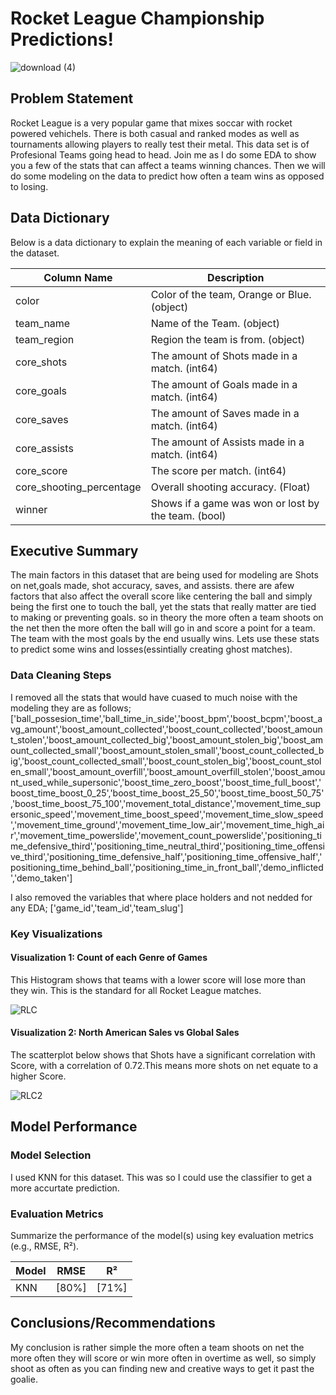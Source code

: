 # Rocket League Championship Predictions!

![download (4)](https://github.com/user-attachments/assets/a8a1dd06-afa3-4db6-ad9c-7e8c2c698470)

## Problem Statement
Rocket League is a very popular game that mixes soccar with rocket powered vehichels. There is both casual and ranked modes as well as tournaments allowing players to really test their metal. This data set is of Profesional Teams going head to head. Join me as I do some EDA to show you a few of the stats that can affect a teams winning chances. Then we will do some modeling on the data to predict how often a team wins as opposed to losing.

## Data Dictionary
Below is a data dictionary to explain the meaning of each variable or field in the dataset.

| Column Name | Description |
|------------- |-------------|
| color                    | Color of the team, Orange or Blue. (object)           |
| team_name                | Name of the Team. (object)                            |
| team_region              | Region the team is from. (object)                     |
| core_shots               | The amount of Shots made in a match. (int64)          |
| core_goals               | The amount of Goals made in a match. (int64)          |
| core_saves               | The amount of Saves made in a match. (int64)          |
| core_assists             | The amount of Assists made in a match. (int64)        |
| core_score               | The score per match. (int64)                          |
| core_shooting_percentage | Overall shooting accuracy. (Float)                    |
| winner                   | Shows if a game was won or lost by the team. (bool)   |

## Executive Summary
The main factors in this dataset that are being used for modeling are Shots on net,goals made, shot accuracy, saves, and assists. there are afew factors that also affect the overall score like centering the ball and simply being the first one to touch the ball, yet the stats that really matter are tied to making or preventing goals. so in theory the more often a team shoots on the net then the more often the ball will go in and score a point for a team. The team with the most goals by the end usually wins. Lets use these stats to predict some wins and losses(essintially creating ghost matches).
### Data Cleaning Steps
I removed all the stats that would have cuased to much noise with the modeling they are as follows;['ball_possesion_time','ball_time_in_side','boost_bpm','boost_bcpm','boost_avg_amount','boost_amount_collected','boost_count_collected','boost_amount_stolen','boost_amount_collected_big','boost_amount_stolen_big','boost_amount_collected_small','boost_amount_stolen_small','boost_count_collected_big','boost_count_collected_small','boost_count_stolen_big','boost_count_stolen_small','boost_amount_overfill','boost_amount_overfill_stolen','boost_amount_used_while_supersonic','boost_time_zero_boost','boost_time_full_boost','boost_time_boost_0_25','boost_time_boost_25_50','boost_time_boost_50_75','boost_time_boost_75_100','movement_total_distance','movement_time_supersonic_speed','movement_time_boost_speed','movement_time_slow_speed','movement_time_ground','movement_time_low_air','movement_time_high_air','movement_time_powerslide','movement_count_powerslide','positioning_time_defensive_third','positioning_time_neutral_third','positioning_time_offensive_third','positioning_time_defensive_half','positioning_time_offensive_half','positioning_time_behind_ball','positioning_time_in_front_ball','demo_inflicted','demo_taken']

I also removed the variables that where place holders and not nedded for any EDA;
['game_id','team_id','team_slug']

### Key Visualizations

#### Visualization 1: Count of each Genre of Games
This Histogram shows that teams with a lower score will lose more than they win. This is the standard for all Rocket League matches.

![RLC](https://github.com/user-attachments/assets/4dce03b6-f85d-4350-b91a-4c4bd1596ea6)

#### Visualization 2: North American Sales vs Global Sales
The scatterplot below shows that Shots have a significant correlation with Score, with a correlation of 0.72.This means more shots on net equate to a higher Score.

![RLC2](https://github.com/user-attachments/assets/fddebeba-1402-49d7-b185-f13589cae626)

## Model Performance

### Model Selection
I used KNN for this dataset. This was so I could use the classifier to get a more accurtate prediction.
### Evaluation Metrics
Summarize the performance of the model(s) using key evaluation metrics (e.g., RMSE, R²).

| Model             | RMSE     | R²       |
|-------------------|----------|----------|
| KNN               | [80%]    | [71%]    |

## Conclusions/Recommendations

My conclusion is rather simple the more often a team shoots on net the more often they will score or win more often in overtime as well, so simply shoot as often as you can finding new and creative ways to get it past the goalie.
